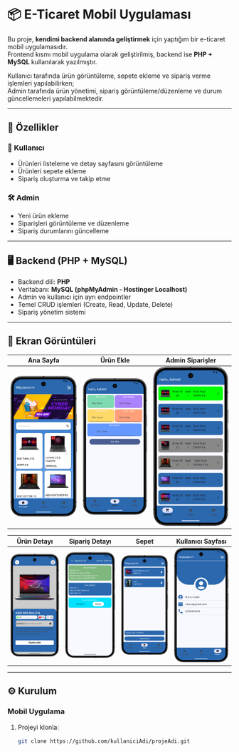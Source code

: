 # 📦 E-Ticaret Mobil Uygulaması

Bu proje, **kendimi backend alanında geliştirmek** için yaptığım bir e-ticaret mobil uygulamasıdır.  
Frontend kısmı mobil uygulama olarak geliştirilmiş, backend ise **PHP + MySQL** kullanılarak yazılmıştır.  

Kullanıcı tarafında ürün görüntüleme, sepete ekleme ve sipariş verme işlemleri yapılabilirken;  
Admin tarafında ürün yönetimi, sipariş görüntüleme/düzenleme ve durum güncellemeleri yapılabilmektedir.  

---

## 🚀 Özellikler

### 👤 Kullanıcı
- Ürünleri listeleme ve detay sayfasını görüntüleme
- Ürünleri sepete ekleme
- Sipariş oluşturma ve takip etme

### 🛠️ Admin
- Yeni ürün ekleme
- Siparişleri görüntüleme ve düzenleme
- Sipariş durumlarını güncelleme

---

## 🖥️ Backend (PHP + MySQL)
- Backend dili: **PHP**
- Veritabanı: **MySQL (phpMyAdmin - Hostinger Localhost)**
- Admin ve kullanıcı için ayrı endpointler
- Temel CRUD işlemleri (Create, Read, Update, Delete)
- Sipariş yönetim sistemi

---

## 📱 Ekran Görüntüleri

| Ana Sayfa | Ürün Ekle | Admin Siparişler |
|-----------|-----------|-----------------|
| ![](images/anasayfa.png) | ![](images/addProduct.png) | ![](images/adminorder.png) |

| Ürün Detayı | Sipariş Detayı | Sepet | Kullanıcı Sayfası |
|-------------|----------------|-------|-------------------|
| ![](images/detay.png) | ![](images/orderdetail.png) | ![](images/sepet.png) | ![](images/userpage.png) |

---

## ⚙️ Kurulum

### Mobil Uygulama
1. Projeyi klonla:  
   ```bash
   git clone https://github.com/kullaniciAdi/projeAdi.git
